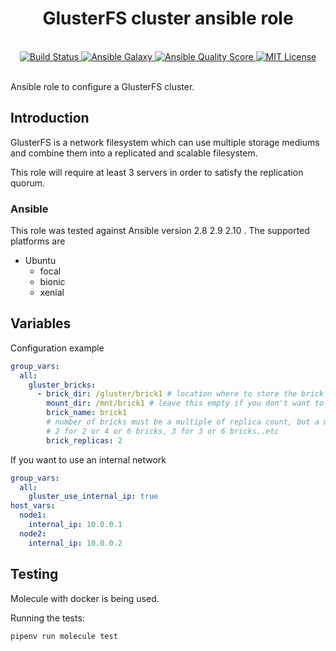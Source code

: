 <h1 align="center">GlusterFS cluster ansible role</h1>
<br />

<div align="center">
  <a href="https://travis-ci.com/mariancraciun1983/ansible-glusterfs-role">
    <img src="https://travis-ci.com/mariancraciun1983/ansible-glusterfs-role.svg?branch=master" alt="Build Status" />
  </a>
  <a href="https://galaxy.ansible.com/mariancraciun1983/glusterfs_cluster">
    <img src="https://img.shields.io/ansible/role/51687" alt="Ansible Galaxy" />
  </a>
  <a href="https://galaxy.ansible.com/mariancraciun1983/glusterfs_cluster">
    <img src="https://img.shields.io/ansible/quality/51687" alt="Ansible Quality Score" />
  </a>
  <a href="https://opensource.org/licenses/MIT">
    <img src="https://img.shields.io/badge/License-MIT-blue.svg" alt="MIT License" />
  </a>
</div>
<br />

Ansible role to configure a GlusterFS cluster.


## Introduction

GlusterFS is a network filesystem which can use multiple storage mediums and combine them into a replicated and scalable filesystem.

This role will require at least 3 servers in order to satisfy the replication quorum.


### Ansible
This role was tested against Ansible version 2.8 2.9 2.10 .
The supported platforms are
  - Ubuntu
    - focal
    - bionic
    - xenial

## Variables
Configuration example
```yaml
group_vars:
  all:
    gluster_bricks:
      - brick_dir: /gluster/brick1 # location where to store the brick on each server
        mount_dir: /mnt/brick1 # leave this empty if you don't want to mount it too
        brick_name: brick1
        # number of bricks must be a multiple of replica count, but a min of 2
        # 2 for 2 or 4 or 6 bricks, 3 for 3 or 6 bricks..etc
        brick_replicas: 2
```

If you want to use an internal network
```yaml
group_vars:
  all:
    gluster_use_internal_ip: true
host_vars:
  node1:
    internal_ip: 10.0.0.1
  node2:
    internal_ip: 10.0.0.2

```

## Testing

Molecule with docker is being used.

Running the tests:
```bash
pipenv run molecule test
```